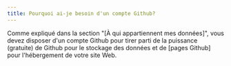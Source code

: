 ```yaml
---
title: Pourquoi ai-je besoin d'un compte Github?
---
```

Comme expliqué dans la section "[À qui appartiennent mes données]", vous devez disposer d'un compte Github pour tirer parti de la puissance (gratuite) de Github pour le stockage des données et de [pages Github] pour l'hébergement de votre site Web.

